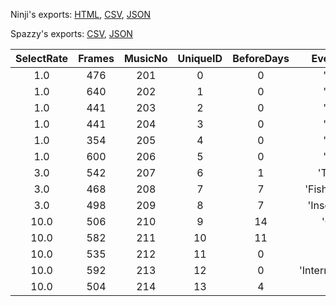 Ninji's exports: [HTML](https://wuffs.org/acnh/bcsv_140/html/RadioCM.html), [CSV](https://wuffs.org/acnh/bcsv_140/csv/RadioCM.csv), [JSON](https://wuffs.org/acnh/bcsv_140/json/RadioCM.json)

Spazzy's exports: [CSV](https://github.com/McSpazzy/acnh-csv/blob/master/RadioCM.csv), [JSON](https://github.com/McSpazzy/acnh-json/blob/master/RadioCM.json)

| SelectRate | Frames | MusicNo | UniqueID | BeforeDays | EventLabelShort | Timezone |
|:--:|:--:|:--:|:--:|:--:|:--:|:--:|
| 1.0 | 476 | 201 | 0 | 0 | 'EventNone' | 0 | 
| 1.0 | 640 | 202 | 1 | 0 | 'EventNone' | 0 | 
| 1.0 | 441 | 203 | 2 | 0 | 'EventNone' | 0 | 
| 1.0 | 441 | 204 | 3 | 0 | 'EventNone' | 0 | 
| 1.0 | 354 | 205 | 4 | 0 | 'EventNone' | 0 | 
| 1.0 | 600 | 206 | 5 | 0 | 'EventNone' | 0 | 
| 3.0 | 542 | 207 | 6 | 1 | 'TotakekeLive' | 0 | 
| 3.0 | 468 | 208 | 7 | 7 | 'FishingConvention' | 0 | 
| 3.0 | 498 | 209 | 8 | 7 | 'InsectConvention' | 0 | 
| 10.0 | 506 | 210 | 9 | 14 | 'Countdown' | 0 | 
| 10.0 | 582 | 211 | 10 | 11 | 'Easter' | 0 | 
| 10.0 | 535 | 212 | 11 | 0 | 'JuneBride' | 0 | 
| 10.0 | 592 | 213 | 12 | 0 | 'InternationalMuseum' | 0 | 
| 10.0 | 504 | 214 | 13 | 4 | 'Fireworks' | 0 | 
